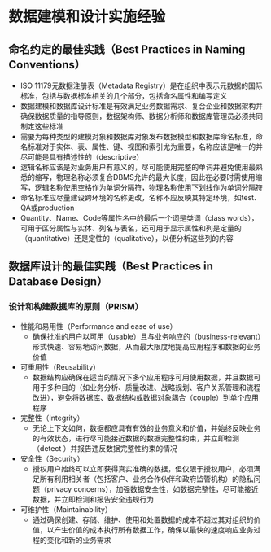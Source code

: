 # **数据建模和设计实施经验**

## 命名约定的最佳实践（Best Practices in Naming Conventions）

- ISO 11179元数据注册表（Metadata Registry）是在组织中表示元数据的国际标准，包括与数据标准相关的几个部分，包括命名属性和编写定义
- 数据建模和数据库设计标准是有效满足业务数据需求、复合企业和数据架构并确保数据质量的指导原则，数据架构师、数据分析师和数据库管理员必须共同制定这些标准
- 需要为每种类型的建模对象和数据库对象发布数据模型和数据库命名标准，命名标准对于实体、表、属性、键、视图和索引尤为重要，名称应该是唯一的并尽可能是具有描述性的（descriptive）
- 逻辑名称应该是对业务用户有意义的，尽可能使用完整的单词并避免使用最熟悉的缩写，物理名称必须复合DBMS允许的最大长度，因此在必要时需使用缩写，逻辑名称使用空格作为单词分隔符，物理名称使用下划线作为单词分隔符
- 命名标准应尽量建设跨环境的名称更改，名称不应反映其特定环境，如test、QA或production
- Quantity、Name、Code等属性名中的最后一个词是类词（class words），可用于区分属性与实体、列名与表名，还可用于显示属性和列是定量的（quantitative）还是定性的（qualitative），以便分析这些列的内容

## 数据库设计的最佳实践（Best Practices in Database Design）

### 设计和构建数据库的原则（PRISM）

- 性能和易用性（Performance and ease of use）
  - 确保批准的用户以可用（usable）且与业务响应的（business-relevant）形式快速、容易地访问数据，从而最大限度地提高应用程序和数据的业务价值
- 可重用性（Reusability）
  - 数据结构应确保在适当的情况下多个应用程序可用使用数据，并且数据可用于多种目的（如业务分析、质量改进、战略规划、客户关系管理和流程改进），避免将数据库、数据结构或数据对象耦合（couple）到单个应用程序
- 完整性（Integrity）
  - 无论上下文如何，数据都应具有有效的业务意义和价值，并始终反映业务的有效状态，进行尽可能接近数据的数据完整性约束，并立即检测（detect ）并报告违反数据完整性约束的情况
- 安全性（Security）
  - 授权用户始终可以立即获得真实准确的数据，但仅限于授权用户，必须满足所有利用相关者（包括客户、业务合作伙伴和政府监管机构）的隐私问题（privacy concerns），加强数据安全性，如数据完整性，尽可能接近数据，并立即检测和报告安全违规行为
- 可维护性（Maintainability）
  - 通过确保创建、存储、维护、使用和处置数据的成本不超过其对组织的价值，以产生价值的成本执行所有数据工作，确保以最快的速度响应业务过程的变化和新的业务需求